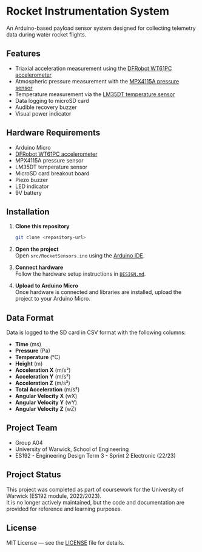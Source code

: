 # Rocket Instrumentation System

An Arduino-based payload sensor system designed for collecting telemetry data during water rocket flights.

## Features

- Triaxial acceleration measurement using the [DFRobot WT61PC accelerometer](https://github.com/DFRobot/DFRobot_WT61PC)
- Atmospheric pressure measurement with the [MPX4115A pressure sensor](https://github.com/janlucaklees/MPX4115A-Arduino-library)
- Temperature measurement via the [LM35DT temperature sensor](https://github.com/Erriez/ErriezLM35)
- Data logging to microSD card
- Audible recovery buzzer
- Visual power indicator

## Hardware Requirements

- Arduino Micro
- [DFRobot WT61PC accelerometer](https://www.dfrobot.com/product-2200.html)
- MPX4115A pressure sensor
- LM35DT temperature sensor
- MicroSD card breakout board
- Piezo buzzer
- LED indicator
- 9V battery

## Installation

1. **Clone this repository**
    ```bash
    git clone <repository-url>
    ```

2. **Open the project**  
    Open `src/RocketSensors.ino` using the [Arduino IDE](https://www.arduino.cc/en/software).

3. **Connect hardware**  
    Follow the hardware setup instructions in [`DESIGN.md`](docs/DESIGN.md).

4. **Upload to Arduino Micro**  
    Once hardware is connected and libraries are installed, upload the project to your Arduino Micro.

## Data Format

Data is logged to the SD card in CSV format with the following columns:

- **Time** (ms)  
- **Pressure** (Pa)  
- **Temperature** (°C)  
- **Height** (m)  
- **Acceleration X** (m/s²)  
- **Acceleration Y** (m/s²)  
- **Acceleration Z** (m/s²)  
- **Total Acceleration** (m/s²)  
- **Angular Velocity X** (wX)  
- **Angular Velocity Y** (wY)  
- **Angular Velocity Z** (wZ)  

## Project Team

- Group A04  
- University of Warwick, School of Engineering  
- ES192 - Engineering Design Term 3 - Sprint 2 Electronic (22/23)

## Project Status

This project was completed as part of coursework for the University of Warwick (ES192 module, 2022/2023).  
It is no longer actively maintained, but the code and documentation are provided for reference and learning purposes.

## License

MIT License — see the [LICENSE](LICENSE) file for details.
